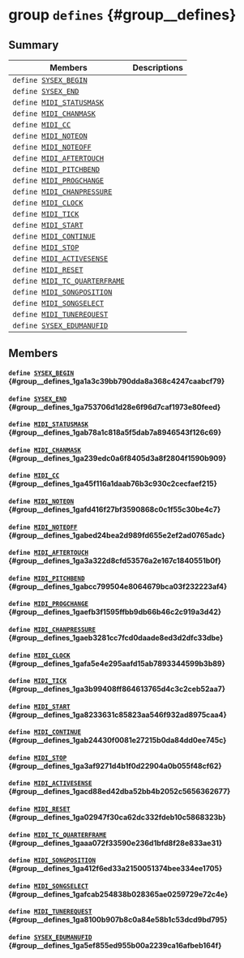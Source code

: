 # group `defines` {#group__defines}

## Summary

 Members                        | Descriptions                                
--------------------------------|---------------------------------------------
`define `[`SYSEX_BEGIN`](#group__defines_1ga1a3c39bb790dda8a368c4247caabcf79)            | 
`define `[`SYSEX_END`](#group__defines_1ga753706d1d28e6f96d7caf1973e80feed)            | 
`define `[`MIDI_STATUSMASK`](#group__defines_1gab78a1c818a5f5dab7a8946543f126c69)            | 
`define `[`MIDI_CHANMASK`](#group__defines_1ga239edc0a6f8405d3a8f2804f1590b909)            | 
`define `[`MIDI_CC`](#group__defines_1ga45f116a1daab76b3c930c2cecfaef215)            | 
`define `[`MIDI_NOTEON`](#group__defines_1gafd416f27bf3590868c0c1f55c30be4c7)            | 
`define `[`MIDI_NOTEOFF`](#group__defines_1gabed24bea2d989fd655e2ef2ad0765adc)            | 
`define `[`MIDI_AFTERTOUCH`](#group__defines_1ga3a322d8cfd53576a2e167c1840551b0f)            | 
`define `[`MIDI_PITCHBEND`](#group__defines_1gabcc799504e8064679bca03f232223af4)            | 
`define `[`MIDI_PROGCHANGE`](#group__defines_1gaefb3f1595ffbb9db66b46c2c919a3d42)            | 
`define `[`MIDI_CHANPRESSURE`](#group__defines_1gaeb3281cc7fcd0daade8ed3d2dfc33dbe)            | 
`define `[`MIDI_CLOCK`](#group__defines_1gafa5e4e295aafd15ab7893344599b3b89)            | 
`define `[`MIDI_TICK`](#group__defines_1ga3b99408ff864613765d4c3c2ceb52aa7)            | 
`define `[`MIDI_START`](#group__defines_1ga8233631c85823aa546f932ad8975caa4)            | 
`define `[`MIDI_CONTINUE`](#group__defines_1gab24430f0081e27215b0da84dd0ee745c)            | 
`define `[`MIDI_STOP`](#group__defines_1ga3af9271d4b1f0d22904a0b055f48cf62)            | 
`define `[`MIDI_ACTIVESENSE`](#group__defines_1gacd88ed42dba52bb4b2052c5656362677)            | 
`define `[`MIDI_RESET`](#group__defines_1ga02947f30ca62dc332fdeb10c5868323b)            | 
`define `[`MIDI_TC_QUARTERFRAME`](#group__defines_1gaaa072f33590e236d1bfd8f28e833ae31)            | 
`define `[`MIDI_SONGPOSITION`](#group__defines_1ga412f6ed33a2150051374bee334ee1705)            | 
`define `[`MIDI_SONGSELECT`](#group__defines_1gafcab254838b028365ae0259729e72c4e)            | 
`define `[`MIDI_TUNEREQUEST`](#group__defines_1ga8100b907b8c0a84e58b1c53dcd9bd795)            | 
`define `[`SYSEX_EDUMANUFID`](#group__defines_1ga5ef855ed955b00a2239ca16afbeb164f)            | 

## Members

#### `define `[`SYSEX_BEGIN`](#group__defines_1ga1a3c39bb790dda8a368c4247caabcf79) {#group__defines_1ga1a3c39bb790dda8a368c4247caabcf79}

#### `define `[`SYSEX_END`](#group__defines_1ga753706d1d28e6f96d7caf1973e80feed) {#group__defines_1ga753706d1d28e6f96d7caf1973e80feed}

#### `define `[`MIDI_STATUSMASK`](#group__defines_1gab78a1c818a5f5dab7a8946543f126c69) {#group__defines_1gab78a1c818a5f5dab7a8946543f126c69}

#### `define `[`MIDI_CHANMASK`](#group__defines_1ga239edc0a6f8405d3a8f2804f1590b909) {#group__defines_1ga239edc0a6f8405d3a8f2804f1590b909}

#### `define `[`MIDI_CC`](#group__defines_1ga45f116a1daab76b3c930c2cecfaef215) {#group__defines_1ga45f116a1daab76b3c930c2cecfaef215}

#### `define `[`MIDI_NOTEON`](#group__defines_1gafd416f27bf3590868c0c1f55c30be4c7) {#group__defines_1gafd416f27bf3590868c0c1f55c30be4c7}

#### `define `[`MIDI_NOTEOFF`](#group__defines_1gabed24bea2d989fd655e2ef2ad0765adc) {#group__defines_1gabed24bea2d989fd655e2ef2ad0765adc}

#### `define `[`MIDI_AFTERTOUCH`](#group__defines_1ga3a322d8cfd53576a2e167c1840551b0f) {#group__defines_1ga3a322d8cfd53576a2e167c1840551b0f}

#### `define `[`MIDI_PITCHBEND`](#group__defines_1gabcc799504e8064679bca03f232223af4) {#group__defines_1gabcc799504e8064679bca03f232223af4}

#### `define `[`MIDI_PROGCHANGE`](#group__defines_1gaefb3f1595ffbb9db66b46c2c919a3d42) {#group__defines_1gaefb3f1595ffbb9db66b46c2c919a3d42}

#### `define `[`MIDI_CHANPRESSURE`](#group__defines_1gaeb3281cc7fcd0daade8ed3d2dfc33dbe) {#group__defines_1gaeb3281cc7fcd0daade8ed3d2dfc33dbe}

#### `define `[`MIDI_CLOCK`](#group__defines_1gafa5e4e295aafd15ab7893344599b3b89) {#group__defines_1gafa5e4e295aafd15ab7893344599b3b89}

#### `define `[`MIDI_TICK`](#group__defines_1ga3b99408ff864613765d4c3c2ceb52aa7) {#group__defines_1ga3b99408ff864613765d4c3c2ceb52aa7}

#### `define `[`MIDI_START`](#group__defines_1ga8233631c85823aa546f932ad8975caa4) {#group__defines_1ga8233631c85823aa546f932ad8975caa4}

#### `define `[`MIDI_CONTINUE`](#group__defines_1gab24430f0081e27215b0da84dd0ee745c) {#group__defines_1gab24430f0081e27215b0da84dd0ee745c}

#### `define `[`MIDI_STOP`](#group__defines_1ga3af9271d4b1f0d22904a0b055f48cf62) {#group__defines_1ga3af9271d4b1f0d22904a0b055f48cf62}

#### `define `[`MIDI_ACTIVESENSE`](#group__defines_1gacd88ed42dba52bb4b2052c5656362677) {#group__defines_1gacd88ed42dba52bb4b2052c5656362677}

#### `define `[`MIDI_RESET`](#group__defines_1ga02947f30ca62dc332fdeb10c5868323b) {#group__defines_1ga02947f30ca62dc332fdeb10c5868323b}

#### `define `[`MIDI_TC_QUARTERFRAME`](#group__defines_1gaaa072f33590e236d1bfd8f28e833ae31) {#group__defines_1gaaa072f33590e236d1bfd8f28e833ae31}

#### `define `[`MIDI_SONGPOSITION`](#group__defines_1ga412f6ed33a2150051374bee334ee1705) {#group__defines_1ga412f6ed33a2150051374bee334ee1705}

#### `define `[`MIDI_SONGSELECT`](#group__defines_1gafcab254838b028365ae0259729e72c4e) {#group__defines_1gafcab254838b028365ae0259729e72c4e}

#### `define `[`MIDI_TUNEREQUEST`](#group__defines_1ga8100b907b8c0a84e58b1c53dcd9bd795) {#group__defines_1ga8100b907b8c0a84e58b1c53dcd9bd795}

#### `define `[`SYSEX_EDUMANUFID`](#group__defines_1ga5ef855ed955b00a2239ca16afbeb164f) {#group__defines_1ga5ef855ed955b00a2239ca16afbeb164f}

